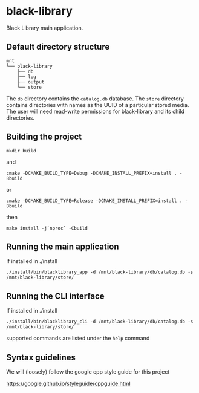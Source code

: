 # black-library
Black Library main application. 

## Default directory structure
    mnt
    └── black-library
        ├── db
        ├── log
        ├── output
        └── store

The `db` directory contains the `catalog.db` database. The `store` directory contains directories with names as the UUID of a particular stored media. The user will need read-write permissions for black-library and its child directories. 

## Building the project
```mkdir build```

and

```cmake -DCMAKE_BUILD_TYPE=Debug -DCMAKE_INSTALL_PREFIX=install . -Bbuild```

or

```cmake -DCMAKE_BUILD_TYPE=Release -DCMAKE_INSTALL_PREFIX=install . -Bbuild```

then

```make install -j`nproc` -Cbuild```

## Running the main application
If installed in ./install

```./install/bin/blacklibrary_app -d /mnt/black-library/db/catalog.db -s /mnt/black-library/store/```

## Running the CLI interface
If installed in ./install

```./install/bin/blacklibrary_cli -d /mnt/black-library/db/catalog.db -s /mnt/black-library/store/```

supported commands are listed under the `help` command

## Syntax guidelines

We will (loosely) follow the google cpp style guide for this project

https://google.github.io/styleguide/cppguide.html
